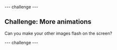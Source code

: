 \--- challenge \---

## Challenge: More animations

Can you make your other images flash on the screen?

\--- challenge \---